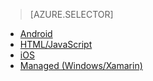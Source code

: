 > [AZURE.SELECTOR]
- [Android](/documentation/articles/mobile-services-android-how-to-use-client-library/)
- [HTML/JavaScript](/documentation/articles/mobile-services-html-how-to-use-client-library/)
- [iOS](/documentation/articles/mobile-services-ios-how-to-use-client-library/)
- [Managed (Windows/Xamarin)](/documentation/articles/mobile-services-dotnet-how-to-use-client-library/)


